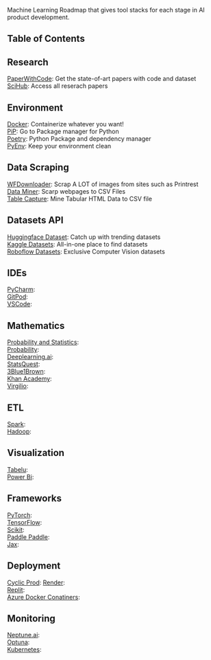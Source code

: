 Machine Learning Roadmap that gives tool stacks for each stage in AI product development.

## Table of Contents

## Research
[PaperWithCode](https://paperswithcode.com/): Get the state-of-art papers with code and dataset  
[SciHub](https://sci-hub.se/):  Access all reserach papers


## Environment  
[Docker](https://www.docker.com/):  Containerize whatever you want!  
[PiP](https://pypi.org/project/pip/):  Go to Package manager for Python  
[Poetry](https://python-poetry.org/):  Python Package and dependency manager  
[PyEnv](https://github.com/pyenv/pyenv):  Keep your environment clean  

## Data Scraping
[WFDownloader](https://www.wfdownloader.xyz/download): Scrap A LOT of images from sites such as Printrest  
[Data Miner](https://dataminer.io/): Scarp webpages to CSV Files  
[Table Capture](https://chromewebstore.google.com/detail/table-capture/iebpjdmgckacbodjpijphcplhebcmeop): Mine Tabular HTML Data to CSV file  

## Datasets API
[Huggingface Dataset](https://huggingface.co/docs/datasets/index): Catch up with trending datasets  
[Kaggle Datasets](https://www.kaggle.com/datasets): All-in-one place to find datasets  
[Roboflow Datasets](https://public.roboflow.com/): Exclusive Computer Vision datasets  


## IDEs  
[PyCharm](https://www.jetbrains.com/pycharm/):    
[GitPod](https://www.gitpod.io/):   
[VSCode](https://code.visualstudio.com/):   

## Mathematics
[Probability and Statistics](https://oli.cmu.edu/courses/probability-statistics-open-free/):  
[Probability](https://machinelearningmastery.com/category/probability/):  
[Deeplearning.ai](https://www.deeplearning.ai/):  
[StatsQuest](https://www.youtube.com/@statquest):  
[3Blue1Brown](https://www.youtube.com/@3blue1brown):  
[Khan Academy](https://www.khanacademy.org/):  
[Virgilio](https://virgili0.github.io/Virgilio/):  

## ETL
[Spark](https://spark.apache.org/):  
[Hadoop](https://hadoop.apache.org/):  

## Visualization  
[Tabelu](https://www.tableau.com/):  
[Power Bi](https://www.microsoft.com/en-us/power-platform/products/power-bi):  

## Frameworks
[PyTorch](https://pytorch.org/):   
[TensorFlow](https://www.tensorflow.org/):  
[Scikit](https://scikit-learn.org/stable/):  
[Paddle Paddle](https://www.paddlepaddle.org.cn/en):  
[Jax](https://jax.readthedocs.io/en/latest/notebooks/quickstart.html):  

## Deployment  
[Cyclic Prod](https://www.cyclic.sh/): 
[Render](https://render.com/):  
[Replit](https://replit.com/):  
[Azure Docker Conatiners](https://azure.microsoft.com/en-in/products/category/containers):  

## Monitoring  
[Neptune.ai](https://neptune.ai/):   
[Optuna](https://optuna.org/):  
[Kubernetes](https://kubernetes.io/):  
